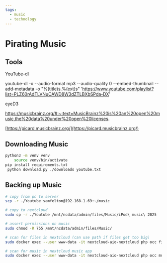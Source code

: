 ```yaml
---
tags:
  - music
  - technology
---
```


# Pirating Music

## Tools

YouTube-dl

youtube-dl -x --audio-format mp3 --audio-quality 0 --embed-thumbnail --add-metadata -o "%(title)s.%(ext)s" 'https://www.youtube.com/playlist?list=PLZ60rAdTLVNuCAWD8W3dZTLBXbSPda-DX'

eyeD3

https://musicbrainz.org/#:~:text=MusicBrainz%20is%20an%20open%20music,the%20data%20under%20open%20licenses.

[https://picard.musicbrainz.org/](https://picard.musicbrainz.org/)

## Downloading Music

```bash
python3 -m venv venv
	source venv/bin/activate
pip install requirements.txt
 python download.py ./downloads youtube.txt
```

## Backing up Music

```bash
# copy from pc to server
scp -r ./Youtube samfelton@192.168.1.69:~/music
```

```bash
# copy to nextcloud
sudo cp -r ./Youtube /mnt/ncdata/admin/files/Music/iPod\ music\ 2025
```

```bash
# assert permissions on music
sudo chmod -R 755 /mnt/ncdata/admin/files/Music/
```

```bash
# scan for files in nextcloud (can use path if files get too big)
sudo docker exec --user www-data -it nextcloud-aio-nextcloud php occ files:scan --all

# scan for music in nextcloud music app
sudo docker exec --user www-data -it nextcloud-aio-nextcloud php occ music:scan --all
```
